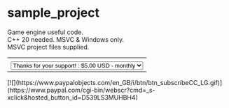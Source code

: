 # sample_project
Game engine useful code.  
C++ 20 needed. MSVC & Windows only.  
MSVC project files supplied.  


<table>
<tr><td><input type="hidden" name="on0" value=""></td></tr><tr><td><select name="os0">
	<option value="Thanks for your support!">Thanks for your support! : $5.00 USD - monthly</option>
	<option value="Wow, amazing!">Wow, amazing! : $25.00 USD - monthly</option>
	<option value="Gold Tier!">Gold Tier! : $100.00 USD - monthly</option>
</select> </td></tr>
</table>
<input type="hidden" name="currency_code" value="USD">
[![](https://www.paypalobjects.com/en_GB/i/btn/btn_subscribeCC_LG.gif)](https://www.paypal.com/cgi-bin/webscr?cmd=_s-xclick&hosted_button_id=D539LS3MUHBH4)
